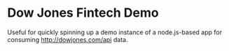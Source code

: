 Dow Jones Fintech Demo
======================

Useful for quickly spinning up a demo instance of a node.js-based app for consuming http://dowjones.com/api data.